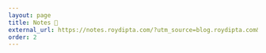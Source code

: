 ```yaml
---
layout: page
title: Notes 📝
external_url: https://notes.roydipta.com/?utm_source=blog.roydipta.com&utm_medium=header
order: 2
---
```

